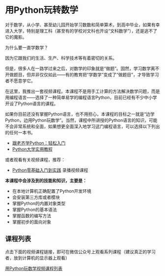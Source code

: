 # 用Python玩转数学

对于数学，从小学、甚至幼儿园开始学习数数和简单算术，到高中毕业，如果有幸进入大学，特别是理工科（甚至有的学校对文科也开设“文科数学”），还是逃不了它的魔影。

为什么要一直学数学？

因为它跟我们的生活、生产、科学技术等有着密切的关系。

但是，很多人在一路学过来之后，对数学的印象就是“做题”。固然，学习数学离不开做题目，但并非仅仅如此——有的教育把“学数学”变成了“做题目”，才导致学习者不愿意学它。

在这里，我推出一套视频课程。本课程不是用手工计算的方法解决数学问题，而是用编程语言——选择了一种简单易学的编程语言Python，目前已经有不少中小学开设了Python语言的课程。

如果你目前还没有掌握Python语言，也不用担心，本课程的目标之一就是“边学Python，边用Python玩数学”。当然，课程中所讲授的Python语言的知识，可能不会非常系统和全面，如果想更全面深入地学习这门编程语言，可以选择以下列出的任何一本书。

- [跟老齐学Python：轻松入门](http://www.itdiffer.com/learn_python.html)
- [Python大学实用教程](http://www.itdiffer.com/python_course.html)

或者观看有关视频课程，推荐：

- [Python零基础入门到实践](https://edu.csdn.net/course/detail/26676)  录播视频课程

**本课程中会涉及到的技能和知识，主要是：**

- 在本地计算机正确配置了Python开发环境
- 会安装第三方库或者模块
- 掌握Python的内置对象类型
- 掌握Python的基本语法
- 掌握函数的编写方法
- 掌握初步的面向对象

## 课程列表

点击下面的视频课程链接，即可在微信公众号上观看系列课程（建议真正的学习者，放到计算机的显示器上观看）

[用Python玩数学视频课程列表](https://space.bilibili.com/157232748/channel/detail?cid=176295)

